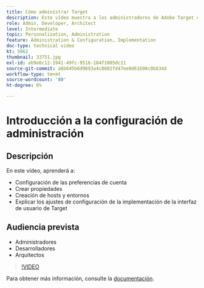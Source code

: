 ```yaml
---
title: Cómo administrar Target
description: Este vídeo muestra a los administradores de Adobe Target cómo configurar las preferencias de cuenta, crear propiedades y crear hosts y entornos. Obtenga información sobre cómo explicar los ajustes de configuración de implementación de la interfaz de usuario de Target.
role: Admin, Developer, Architect
level: Intermediate
topic: Personalization, Administration
feature: Administration & Configuration, Implementation
doc-type: technical video
kt: 5062
thumbnail: 33751.jpg
exl-id: ab9e6c12-1941-49fc-9516-184f1005dc11
source-git-commit: a6b645b6d9693a4c8882fd47ee0d61698c0b834d
workflow-type: tm+mt
source-wordcount: '80'
ht-degree: 6%

---
```


# Introducción a la configuración de administración

## Descripción

En este vídeo, aprenderá a:

* Configuración de las preferencias de cuenta
* Crear propiedades
* Creación de hosts y entornos
* Explicar los ajustes de configuración de la implementación de la interfaz de usuario de Target

## Audiencia prevista

* Administradores
* Desarrolladores
* Arquitectos

>[!VIDEO](https://video.tv.adobe.com/v/33751/?quality=12)

Para obtener más información, consulte la [documentación](https://experienceleague.adobe.com/docs/target/using/administer/administrating-target.html?lang=en).
